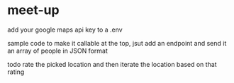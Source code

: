 # meet-up
 
add your google maps api key to a .env

sample code to make it callable at the top, jsut add an endpoint and send it an array of people in JSON format

todo rate the picked location and then iterate the location based on that rating